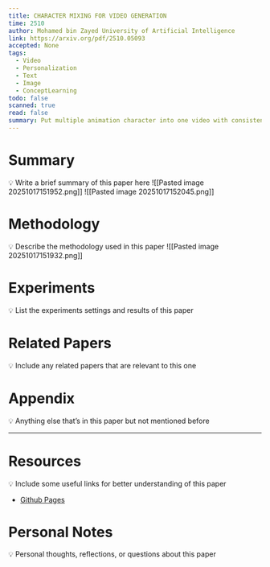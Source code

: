 ```yaml
---
title: CHARACTER MIXING FOR VIDEO GENERATION
time: 2510
author: Mohamed bin Zayed University of Artificial Intelligence
link: https://arxiv.org/pdf/2510.05093
accepted: None
tags:
  - Video
  - Personalization
  - Text
  - Image
  - ConceptLearning
todo: false
scanned: true
read: false
summary: Put multiple animation character into one video with consistent style.
---
```

# Summary
💡 Write a brief summary of this paper here
![[Pasted image 20251017151952.png]]
![[Pasted image 20251017152045.png]]
# Methodology
💡 Describe the methodology used in this paper
![[Pasted image 20251017151932.png]]
# Experiments
💡 List the experiments settings and results of this paper

# Related Papers
💡 Include any related papers that are relevant to this one

# Appendix
💡 Anything else that’s in this paper but not mentioned before

---
# Resources
💡 Include some useful links for better understanding of this paper
- [Github Pages](https://tingtingliao.github.io/mimix/)
# Personal Notes
💡 Personal thoughts, reflections, or questions about this paper